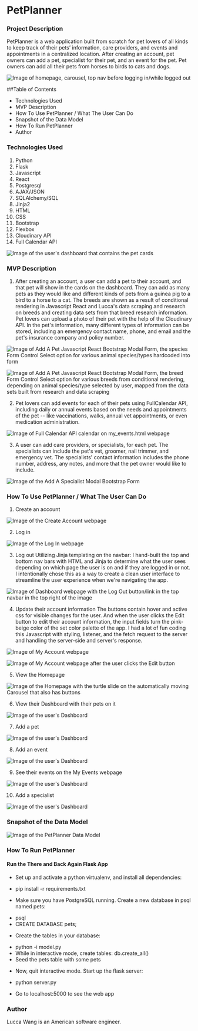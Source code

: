 # PetPlanner

### Project Description 
PetPlanner is a web application built from scratch for pet lovers of all kinds to keep track of their pets’ information, care providers, and events and appointments in a centralized location. After creating an account, pet owners can add a pet, specialist for their pet, and an event for the pet. Pet owners can add all their pets from horses to birds to cats and dogs.

![Image of homepage, carousel, top nav before logging in/while logged out](/static/images/Readme_Markdown/petplanner_Homepage_Horse.png)

##Table of Contents 
- Technologies Used 
- MVP Description
- How To Use PetPlanner / What The User Can Do
- Snapshot of the Data Model
- How To Run PetPlanner
- Author 

### Technologies Used
1. Python
2. Flask
3. Javascript
4. React 
5. Postgresql 
6. AJAX/JSON
7. SQLAlchemy/SQL
8. Jinja2
9. HTML 
10. CSS
11. Bootstrap
12. Flexbox
13. Cloudinary API
14. Full Calendar API  

![Image of the user's dashboard that contains the pet cards](/static/images/Readme_Markdown/petplanner_Dashboard.png)

### MVP Description
1. After creating an account, a user can add a pet to their account, and that pet will show in the cards on the dashboard. They can add as many pets as they would like and different kinds of pets from a guinea pig to a bird to a horse to a cat. The breeds are shown as a result of conditional rendering in Javascript React and Lucca's data scraping and research on breeds and creating data sets from that breed research information. Pet lovers can upload a photo of their pet with the help of the Cloudinary API. In the pet's information, many different types of information can be stored, including an emergency contact name, phone, and email and the pet's insurance company and policy number. 

![Image of Add A Pet Javascript React Bootstrap Modal Form, the species Form Control Select option for various animal species/types hardcoded into form](/static/images/Readme_Markdown/petplanner_Add_A_Pet_Modal_species.png)

![Image of Add A Pet Javascript React Bootstrap Modal Form, the breed Form Control Select option for various breeds from conditional rendering, depending on animal species/type selected by user, mapped from the data sets built from research and data scraping](/static/images/Readme_Markdown/petplanner_Add_A_Pet_Modal_breeds.png)

2. Pet lovers can add events for each of their pets using FullCalendar API, including daily or annual events based on the needs and appointments of the pet -- like vaccinations, walks, annual vet appointments, or even medication administration. 

![Image of Full Calendar API calendar on my_events.html webpage](/static/images/Readme_Markdown/petplanner_Custom_Full_Calendar_API.png)

3. A user can add care providers, or specialists, for each pet. The specialists can include the pet's vet, groomer, nail trimmer, and emergency vet.  The specialists' contact information includes the phone number, address, any notes, and more that the pet owner would like to include.

![Image of the Add A Specialist Modal Bootstrap Form](/static/images/Readme_Markdown/petplanner_Add_A_Specialist_Modal.png)

### How To Use PetPlanner / What The User Can Do
1. Create an account 

![Image of the Create Account webpage](/static/images/Readme_Markdown/petplanner_Create_An_Account.png)

2. Log in

![Image of the Log In webpage](/static/images/Readme_Markdown/petplanner_Log_In.png)

3. Log out 
Utilizing Jinja templating on the navbar: I hand-built the top and bottom nav bars with HTML and Jinja to determine what the user sees depending on which page the user is on and if they are logged in or not. I intentionally chose this as a way to create a clean user interface to streamline the user experience when we're navigating the app.

![Image of Dashboard webpage with the Log Out button/link in the top navbar in the top right of the image](/static/images/Readme_Markdown/petplanner_Dashboard.png)

4. Update their account information 
The buttons contain hover and active css for visible changes for the user. And when the user clicks the Edit button to edit their account information, the input fields turn the pink-beige color of the set color palette of the app. I had a lot of fun coding this Javascript with styling, listener, and the fetch request to the server and handling the server-side and server's response. 

![Image of My Account webpage](/static/images/Readme_Markdown/petplanner_My_Account.png)

![Image of My Account webpage after the user clicks the Edit button](/static/images/Readme_Markdown/petplanner_My_Account_Edit.png)

5. View the Homepage 

![Image of the Homepage with the turtle slide on the automatically moving Carousel that also has buttons](/static/images/Readme_Markdown/petplanner_Homepage_Turtle.png)

6. View their Dashboard with their pets on it 

![Image of the user's Dashboard](/static/images/Readme_Markdown/petplanner_Dashboard.png)

7. Add a pet 

![Image of the user's Dashboard](/static/images/Readme_Markdown/petplanner_Add_A_Pet.png)

8. Add an event 

![Image of the user's Dashboard](/static/images/Readme_Markdown/petplanner_Add_An_Event.png)

9. See their events on the My Events webpage 

![Image of the user's Dashboard](/static/images/Readme_Markdown/petplanner_My_Events.png)

10. Add a specialist 

![Image of the user's Dashboard](/static/images/Readme_Markdown/petplanner_Add_A_Specialist.png)

### Snapshot of the Data Model

![Image of the PetPlanner Data Model](/static/images/Readme_Markdown/petplanner_Data_Model.png)

### How To Run PetPlanner 

#### Run the There and Back Again Flask App
- Set up and activate a python virtualenv, and install all dependencies:
* pip install -r requirements.txt
- Make sure you have PostgreSQL running. Create a new database in psql named pets:
* psql
* CREATE DATABASE pets;
- Create the tables in your database:
* python -i model.py
* While in interactive mode, create tables: db.create_all()
* Seed the pets table with some pets
- Now, quit interactive mode. Start up the flask server:
* python server.py
- Go to localhost:5000 to see the web app

### Author
Lucca Wang is an American software engineer.